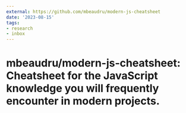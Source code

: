 ```yaml
---
external: https://github.com/mbeaudru/modern-js-cheatsheet
date: '2023-08-15'
tags:
- research
- inbox
---
```


# mbeaudru/modern-js-cheatsheet: Cheatsheet for the JavaScript knowledge you will frequently encounter in modern projects.
